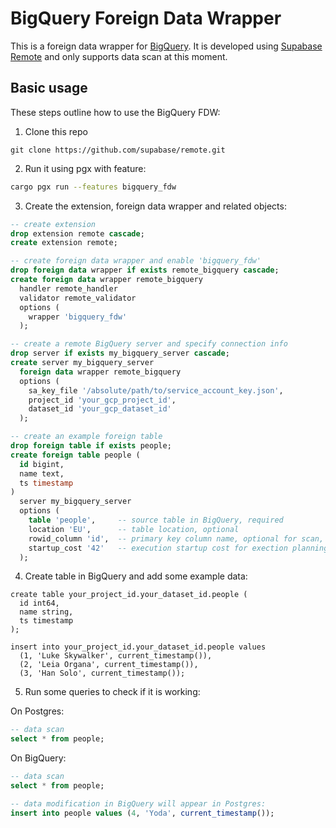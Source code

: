 # BigQuery Foreign Data Wrapper

This is a foreign data wrapper for [BigQuery](https://cloud.google.com/bigquery). It is developed using [Supabase Remote](https://github.com/supabase/remote) and only supports data scan at this moment.

## Basic usage

These steps outline how to use the BigQuery FDW:

1. Clone this repo

```
git clone https://github.com/supabase/remote.git
```

2. Run it using pgx with feature:

```bash
cargo pgx run --features bigquery_fdw
```

3. Create the extension, foreign data wrapper and related objects:

```sql
-- create extension
drop extension remote cascade;
create extension remote;

-- create foreign data wrapper and enable 'bigquery_fdw'
drop foreign data wrapper if exists remote_bigquery cascade;
create foreign data wrapper remote_bigquery
  handler remote_handler
  validator remote_validator
  options (
    wrapper 'bigquery_fdw'
  );

-- create a remote BigQuery server and specify connection info
drop server if exists my_bigquery_server cascade;
create server my_bigquery_server
  foreign data wrapper remote_bigquery
  options (
    sa_key_file '/absolute/path/to/service_account_key.json',
    project_id 'your_gcp_project_id',
    dataset_id 'your_gcp_dataset_id'
  );

-- create an example foreign table
drop foreign table if exists people;
create foreign table people (
  id bigint,
  name text,
  ts timestamp
)
  server my_bigquery_server
  options (
    table 'people',     -- source table in BigQuery, required
    location 'EU',      -- table location, optional
    rowid_column 'id',  -- primary key column name, optional for scan, required for update
    startup_cost '42'   -- execution startup cost for exection planning, optional
  );
```

4. Create table in BigQuery and add some example data:

```
create table your_project_id.your_dataset_id.people (
  id int64,
  name string,
  ts timestamp
);

insert into your_project_id.your_dataset_id.people values
  (1, 'Luke Skywalker', current_timestamp()), 
  (2, 'Leia Organa', current_timestamp()), 
  (3, 'Han Solo', current_timestamp());
```
5. Run some queries to check if it is working:

On Postgres:

```sql
-- data scan
select * from people;
```

On BigQuery:

```sql
-- data scan
select * from people;

-- data modification in BigQuery will appear in Postgres:
insert into people values (4, 'Yoda', current_timestamp());
```

